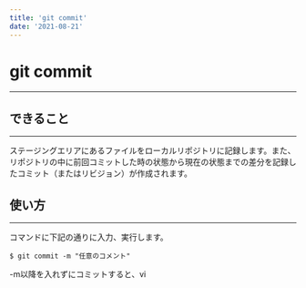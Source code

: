 ```yaml
---
title: 'git commit'
date: '2021-08-21'
---
```


# git commit
---

## できること
---

ステージングエリアにあるファイルをローカルリポジトリに記録します。また、リポジトリの中に前回コミットした時の状態から現在の状態までの差分を記録したコミット（またはリビジョン）が作成されます。

## 使い方
---

コマンドに下記の通りに入力、実行します。

    $ git commit -m "任意のコメント"

-m以降を入れずにコミットすると、vi